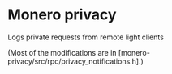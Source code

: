 # Monero privacy

Logs private requests from remote light clients

(Most of the modifications are in [monero-privacy/src/rpc/privacy_notifications.h].)
